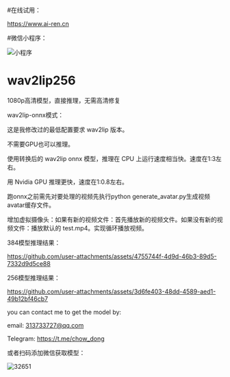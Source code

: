 #在线试用：

https://www.ai-ren.cn

#微信小程序：

![小程序](https://github.com/user-attachments/assets/52a212cd-6ec8-49fd-a6e6-cb57fc98d528)

# wav2lip256
1080p高清模型，直接推理，无需高清修复

wav2lip-onnx模式：

这是我修改过的最低配置要求 wav2lip 版本。

不需要GPU也可以推理。

使用转换后的 wav2lip onnx 模型，推理在 CPU 上运行速度相当快。速度在1:3左右。

用 Nvidia GPU 推理更快，速度在1:0.8左右。

跑onnx之前需先对要处理的视频先执行python generate_avatar.py生成视频avatar缓存文件。

增加虚拟摄像头：如果有新的视频文件：首先播放新的视频文件。如果没有新的视频文件：播放默认的 test.mp4。实现循环播放视频。

384模型推理结果：

https://github.com/user-attachments/assets/4755744f-4d9d-46b3-89d5-7332d9d5ce88

256模型推理结果：

https://github.com/user-attachments/assets/3d6fe403-48dd-4589-aed1-49b12bf46cb7


you can contact me to get the model by:

email: 313733727@qq.com

Telegram: https://t.me/chow_dong

或者扫码添加微信获取模型：


![32651](https://github.com/user-attachments/assets/e3db3eb4-24a9-4226-876d-d07f6e0d519f)

